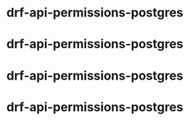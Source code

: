 # drf-api-permissions-postgres
# drf-api-permissions-postgres
# drf-api-permissions-postgres
# drf-api-permissions-postgres
